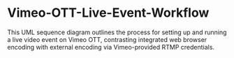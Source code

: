 # Vimeo-OTT-Live-Event-Workflow
This UML sequence diagram outlines the process for setting up and running a live video event on Vimeo OTT, contrasting integrated web browser encoding with external encoding via Vimeo-provided RTMP credentials. 
